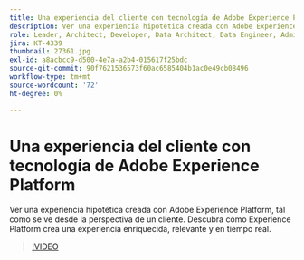 ```yaml
---
title: Una experiencia del cliente con tecnología de Adobe Experience Platform
description: Ver una experiencia hipotética creada con Adobe Experience Platform, tal como se ve desde la perspectiva de un cliente. Descubra cómo Experience Platform crea una experiencia enriquecida, relevante y en tiempo real.
role: Leader, Architect, Developer, Data Architect, Data Engineer, Admin, User
jira: KT-4339
thumbnail: 27361.jpg
exl-id: a8acbcc9-d500-4e7a-a2b4-015617f25bdc
source-git-commit: 90f7621536573f60ac6585404b1ac0e49cb08496
workflow-type: tm+mt
source-wordcount: '72'
ht-degree: 0%

---
```


# Una experiencia del cliente con tecnología de Adobe Experience Platform

Ver una experiencia hipotética creada con Adobe Experience Platform, tal como se ve desde la perspectiva de un cliente. Descubra cómo Experience Platform crea una experiencia enriquecida, relevante y en tiempo real.

>[!VIDEO](https://video.tv.adobe.com/v/27361?quality=12&learn=on)

